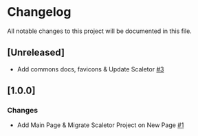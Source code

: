 # Changelog
All notable changes to this project will be documented in this file.

## [Unreleased]
- Add commons docs, favicons & Update Scaletor [#3](https://github.com/fdrandolfi/composition-tools-frontend/pull/3)

## [1.0.0]
### Changes
- Add Main Page & Migrate Scaletor Project on New Page [#1](https://github.com/fdrandolfi/composition-tools-frontend/pull/1)
